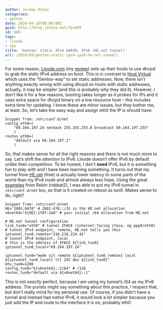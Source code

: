 ```yaml
---
author: Jeremy Olexa
categories:
- gentoo
date: 2010-04-16T00:00:00Z
guid: http://blog.jolexa.net/?p=669
id: 669
tags:
- linode
- vps
title: 'Gentoo: static IPv4 &#038; IPv6 (HE.net tunnel)'
url: /2010/04/gentoo-static-ipv4-ipv6-he-net-tunnel/
---
```


For some reason, [Linode.com][1] (my [review][2]) sets up their hosts to use dhcpd to grab the static IPv4 address on boot. This is in contrast to [Host Virtual][3] which uses the &#8220;Gentoo-way&#8221; to set static addresses. Now, there isn&#8217;t anything exactly *wrong* with using dhcpd on hosts with static addresses, actually, it may be simpler (and this is probably why they did it). However, I don&#8217;t like it for a few reasons, booting takes longer as it probes for IPs and it uses extra space for dhcpd binary on a low resource host &#8211; this includes extra time for updating. I know these are minor issues, but they bother me, at least. So, let&#8217;s take the easy way and assign eth0 the IP is should have:

    
    Snippet from: /etc/conf.d/net
    config_eth0=(
        "69.164.197.24 netmask 255.255.255.0 broadcast 69.164.197.255"
        )
    routes_eth0=(
        "default via 69.164.197.1"
        )

So, that makes sense for all the right reasons and there is not much more to say. Let&#8217;s shift the attention to IPv6. Linode doesn&#8217;t offer IPv6 by default unlike their competition. To be honest, I don&#8217;t **need** IPv6, but it is something fun to play with and I have been learning something. It turns out that my tunnel from [HE.net][4] (free) is actually lower latency to some parts of the world than my IPv4 route and almost always less hops. Using the great [examples][5] from Robin (robbat2), I was able to put my IPv6 tunnel in `/etc/conf.d/net` too, so that is it created on reboot as tun0. Makes sense to do, right?

    Snippet from: /etc/conf.d/net
    HE="2001:0470" # 2001:470::/32 is the HE.net allocation
    v6net64="${HE}:1f0f:2a0" # your initial /64 allocation from HE.net
    
    # HE.net tunnel configuration
    link_tun0="eth0" # tunnel IFACE (internet-facing iface, eg ppp0/eth0)
    # tunnel IPv4 endpoint, remote, HE.net tells you this
    iptunnel_tun0_remote="216.218.224.42"
    # tunnel IPv4 endpoint, local
    # this is the address of IFACE ${link_tun0}
    iptunnel_tun0_local="69.164.197.24"
    
    iptunnel_tun0="mode sit remote ${iptunnel_tun0_remote} local
    ${iptunnel_tun0_local} ttl 255 dev ${link_tun0}"
    mtu_tun0=1280
    config_tun0="${v6net64}::2/64" # /126
    routes_tun0="default via ${v6net64}::1"

This is not *exactly* perfect, because I am using my tunnel&#8217;s /64 as my IPv6 address. The purists might say something about this practice, I respect that, but don&#8217;t really mind for my personal use. Of course, if you didn&#8217;t have a tunnel and instead had *native* IPv6, it would look a lot simpler because you just add the IP and route to the interface it is on, probably eth0.

 [1]: http://www.linode.com/index.cfm
 [2]: http://blog.jolexa.net/2009/05/13/in-depth-linode-vps-review/
 [3]: http://vr.org/
 [4]: http://tunnelbroker.net/
 [5]: http://robbat2.livejournal.com/235829.html